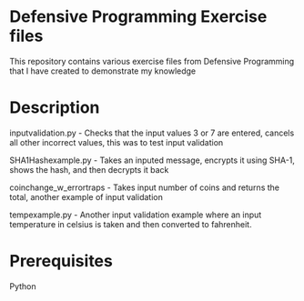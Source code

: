 
# Defensive Programming Exercise files
This repository contains various exercise files from Defensive Programming that I have created to demonstrate my knowledge

# Description
inputvalidation.py - Checks that the input values 3 or 7 are entered, cancels all other incorrect values, this was to test input validation

SHA1Hashexample.py - Takes an inputed message, encrypts it using SHA-1, shows the hash, and then decrypts it back

coinchange_w_errortraps - Takes input number of coins and returns the total, another example of input validation

tempexample.py - Another input validation example where an input temperature in celsius is taken and then converted to fahrenheit.

# Prerequisites
Python


